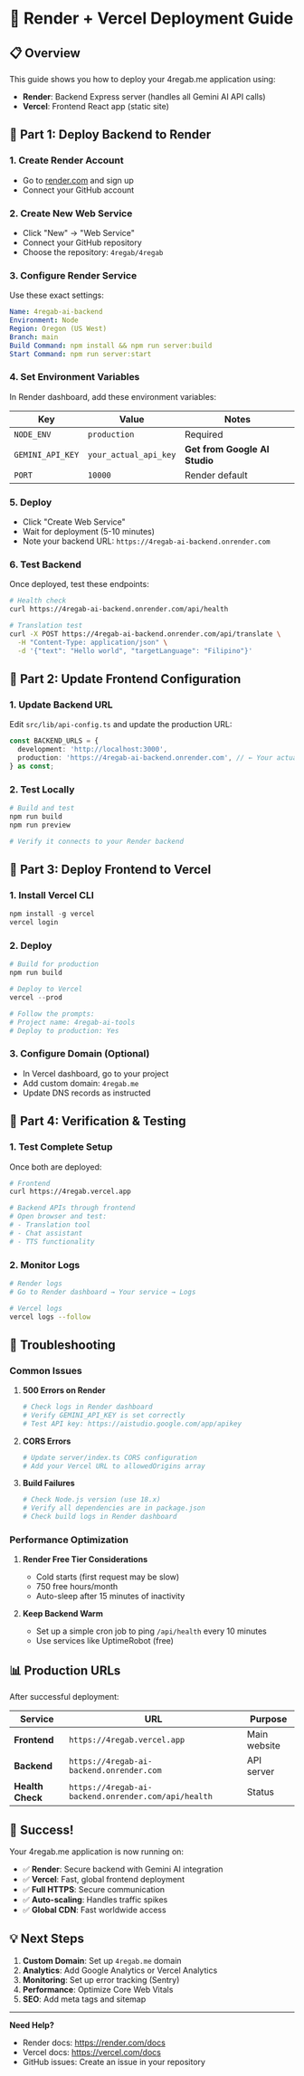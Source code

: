 # 🚀 Render + Vercel Deployment Guide

## 📋 Overview

This guide shows you how to deploy your 4regab.me application using:
- **Render**: Backend Express server (handles all Gemini AI API calls)
- **Vercel**: Frontend React app (static site)

## 🎯 **Part 1: Deploy Backend to Render**

### 1. **Create Render Account**
- Go to [render.com](https://render.com) and sign up
- Connect your GitHub account

### 2. **Create New Web Service**
- Click "New" → "Web Service"
- Connect your GitHub repository
- Choose the repository: `4regab/4regab`

### 3. **Configure Render Service**
Use these exact settings:

```yaml
Name: 4regab-ai-backend
Environment: Node
Region: Oregon (US West)
Branch: main
Build Command: npm install && npm run server:build
Start Command: npm run server:start
```

### 4. **Set Environment Variables**
In Render dashboard, add these environment variables:

| Key | Value | Notes |
|-----|--------|-------|
| `NODE_ENV` | `production` | Required |
| `GEMINI_API_KEY` | `your_actual_api_key` | **Get from Google AI Studio** |
| `PORT` | `10000` | Render default |

### 5. **Deploy**
- Click "Create Web Service"
- Wait for deployment (5-10 minutes)
- Note your backend URL: `https://4regab-ai-backend.onrender.com`

### 6. **Test Backend**
Once deployed, test these endpoints:
```bash
# Health check
curl https://4regab-ai-backend.onrender.com/api/health

# Translation test
curl -X POST https://4regab-ai-backend.onrender.com/api/translate \
  -H "Content-Type: application/json" \
  -d '{"text": "Hello world", "targetLanguage": "Filipino"}'
```

## 🎯 **Part 2: Update Frontend Configuration**

### 1. **Update Backend URL**
Edit `src/lib/api-config.ts` and update the production URL:

```typescript
const BACKEND_URLS = {
  development: 'http://localhost:3000',
  production: 'https://4regab-ai-backend.onrender.com', // ← Your actual Render URL
} as const;
```

### 2. **Test Locally**
```powershell
# Build and test
npm run build
npm run preview

# Verify it connects to your Render backend
```

## 🎯 **Part 3: Deploy Frontend to Vercel**

### 1. **Install Vercel CLI**
```powershell
npm install -g vercel
vercel login
```

### 2. **Deploy**
```powershell
# Build for production
npm run build

# Deploy to Vercel
vercel --prod

# Follow the prompts:
# Project name: 4regab-ai-tools
# Deploy to production: Yes
```

### 3. **Configure Domain (Optional)**
- In Vercel dashboard, go to your project
- Add custom domain: `4regab.me`
- Update DNS records as instructed

## 🧪 **Part 4: Verification & Testing**

### 1. **Test Complete Setup**
Once both are deployed:

```bash
# Frontend
curl https://4regab.vercel.app

# Backend APIs through frontend
# Open browser and test:
# - Translation tool
# - Chat assistant  
# - TTS functionality
```

### 2. **Monitor Logs**
```bash
# Render logs
# Go to Render dashboard → Your service → Logs

# Vercel logs  
vercel logs --follow
```

## 🔧 **Troubleshooting**

### **Common Issues**

1. **500 Errors on Render**
   ```bash
   # Check logs in Render dashboard
   # Verify GEMINI_API_KEY is set correctly
   # Test API key: https://aistudio.google.com/app/apikey
   ```

2. **CORS Errors**
   ```bash
   # Update server/index.ts CORS configuration
   # Add your Vercel URL to allowedOrigins array
   ```

3. **Build Failures**
   ```bash
   # Check Node.js version (use 18.x)
   # Verify all dependencies are in package.json
   # Check build logs in Render dashboard
   ```

### **Performance Optimization**

1. **Render Free Tier Considerations**
   - Cold starts (first request may be slow)
   - 750 free hours/month
   - Auto-sleep after 15 minutes of inactivity

2. **Keep Backend Warm**
   - Set up a simple cron job to ping `/api/health` every 10 minutes
   - Use services like UptimeRobot (free)

## 📊 **Production URLs**

After successful deployment:

| Service | URL | Purpose |
|---------|-----|---------|
| **Frontend** | `https://4regab.vercel.app` | Main website |
| **Backend** | `https://4regab-ai-backend.onrender.com` | API server |
| **Health Check** | `https://4regab-ai-backend.onrender.com/api/health` | Status |

## 🎉 **Success!**

Your 4regab.me application is now running on:
- ✅ **Render**: Secure backend with Gemini AI integration
- ✅ **Vercel**: Fast, global frontend deployment
- ✅ **Full HTTPS**: Secure communication
- ✅ **Auto-scaling**: Handles traffic spikes
- ✅ **Global CDN**: Fast worldwide access

## 💡 **Next Steps**

1. **Custom Domain**: Set up `4regab.me` domain
2. **Analytics**: Add Google Analytics or Vercel Analytics
3. **Monitoring**: Set up error tracking (Sentry)
4. **Performance**: Optimize Core Web Vitals
5. **SEO**: Add meta tags and sitemap

---

**Need Help?** 
- Render docs: https://render.com/docs
- Vercel docs: https://vercel.com/docs
- GitHub issues: Create an issue in your repository
